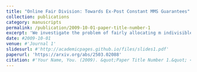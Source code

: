 ```yaml
---
title: "Online Fair Division: Towards Ex-Post Constant MMS Guarantees"
collection: publications
category: manuscripts
permalink: /publication/2009-10-01-paper-title-number-1
excerpt: 'We investigate the problem of fairly allocating m indivisible items'
date: #2009-10-01
venue: #'Journal 1'
slidesurl: #'http://academicpages.github.io/files/slides1.pdf'
paperurl: 'https://arxiv.org/abs/2503.02088'
citation: #'Your Name, You. (2009). &quot;Paper Title Number 1.&quot; <i>Journal 1</i>. 1(1).'
---
```

<!-- 
The contents above will be part of a list of publications, if the user clicks the link for the publication than the contents of section will be rendered as a full page, allowing you to provide more information about the paper for the reader. When publications are displayed as a single page, the contents of the above "citation" field will automatically be included below this section in a smaller font. -->


<!-- among n sequentially arriving agents with additive valuations, under the sought-after fairness notion of maximin share (MMS). We first observe a strong impossibility: without appropriate knowledge about the valuation functions of the incoming agents, no online algorithm can ensure any non-trivial MMS approximation, even when there are only two agents. Motivated by this impossibility, we introduce OnlineKTypeFD (online k-type fair division), a model that balances theoretical tractability with real-world applicability. In this model, each arriving agent belongs to one of k types, with all agents of a given type sharing the same known valuation function. We do not constrain k to be a constant. Upon arrival, an agent reveals her type, receives an irrevocable allocation, and departs. We study the ex-post MMS guarantees of online algorithms under two arrival models:  -->
<!-- 1- Adversarial arrivals: In this model, an adversary determines the type of each arriving agent. We design a 1k-MMS competitive algorithm and complement it with a lower bound, ruling out any Ω(1k√)-MMS-competitive algorithm, even for binary valuations.  -->
<!-- 2- Stochastic arrivals: In this model, the type of each arriving agent is independently drawn from an underlying, possibly unknown distribution. Unlike the adversarial setting where the dependence on k is unavoidable, we surprisingly show that in the stochastic setting, an asymptotic, arbitrarily close-to-12-MMS competitive guarantee is achievable under mild distributional assumptions.  -->
<!-- Our results extend naturally to a learning-augmented framework; when given access to predictions about valuation functions, we show that the competitive ratios of our algorithms degrade gracefully with multiplicative prediction errors.' -->